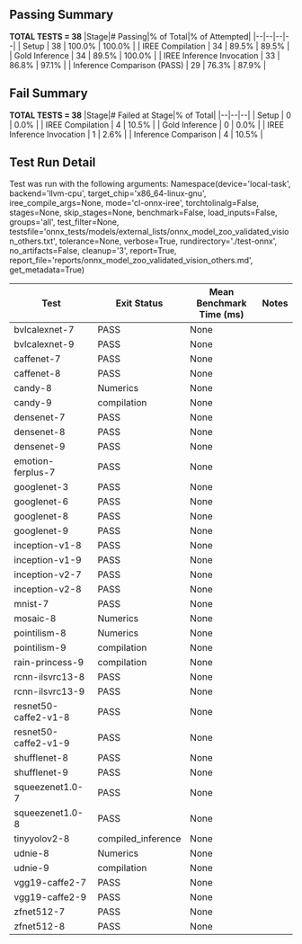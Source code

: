 ## Passing Summary

**TOTAL TESTS = 38**
|Stage|# Passing|% of Total|% of Attempted|
|--|--|--|--|
| Setup | 38 | 100.0% | 100.0% |
| IREE Compilation | 34 | 89.5% | 89.5% |
| Gold Inference | 34 | 89.5% | 100.0% |
| IREE Inference Invocation | 33 | 86.8% | 97.1% |
| Inference Comparison (PASS) | 29 | 76.3% | 87.9% |
## Fail Summary

**TOTAL TESTS = 38**
|Stage|# Failed at Stage|% of Total|
|--|--|--|
| Setup | 0 | 0.0% |
| IREE Compilation | 4 | 10.5% |
| Gold Inference | 0 | 0.0% |
| IREE Inference Invocation | 1 | 2.6% |
| Inference Comparison | 4 | 10.5% |
## Test Run Detail
Test was run with the following arguments:
Namespace(device='local-task', backend='llvm-cpu', target_chip='x86_64-linux-gnu', iree_compile_args=None, mode='cl-onnx-iree', torchtolinalg=False, stages=None, skip_stages=None, benchmark=False, load_inputs=False, groups='all', test_filter=None, testsfile='onnx_tests/models/external_lists/onnx_model_zoo_validated_vision_others.txt', tolerance=None, verbose=True, rundirectory='./test-onnx', no_artifacts=False, cleanup='3', report=True, report_file='reports/onnx_model_zoo_validated_vision_others.md', get_metadata=True)

| Test | Exit Status | Mean Benchmark Time (ms) | Notes |
|--|--|--|--|
| bvlcalexnet-7 | PASS | None | |
| bvlcalexnet-9 | PASS | None | |
| caffenet-7 | PASS | None | |
| caffenet-8 | PASS | None | |
| candy-8 | Numerics | None | |
| candy-9 | compilation | None | |
| densenet-7 | PASS | None | |
| densenet-8 | PASS | None | |
| densenet-9 | PASS | None | |
| emotion-ferplus-7 | PASS | None | |
| googlenet-3 | PASS | None | |
| googlenet-6 | PASS | None | |
| googlenet-8 | PASS | None | |
| googlenet-9 | PASS | None | |
| inception-v1-8 | PASS | None | |
| inception-v1-9 | PASS | None | |
| inception-v2-7 | PASS | None | |
| inception-v2-8 | PASS | None | |
| mnist-7 | PASS | None | |
| mosaic-8 | Numerics | None | |
| pointilism-8 | Numerics | None | |
| pointilism-9 | compilation | None | |
| rain-princess-9 | compilation | None | |
| rcnn-ilsvrc13-8 | PASS | None | |
| rcnn-ilsvrc13-9 | PASS | None | |
| resnet50-caffe2-v1-8 | PASS | None | |
| resnet50-caffe2-v1-9 | PASS | None | |
| shufflenet-8 | PASS | None | |
| shufflenet-9 | PASS | None | |
| squeezenet1.0-7 | PASS | None | |
| squeezenet1.0-8 | PASS | None | |
| tinyyolov2-8 | compiled_inference | None | |
| udnie-8 | Numerics | None | |
| udnie-9 | compilation | None | |
| vgg19-caffe2-7 | PASS | None | |
| vgg19-caffe2-9 | PASS | None | |
| zfnet512-7 | PASS | None | |
| zfnet512-8 | PASS | None | |
